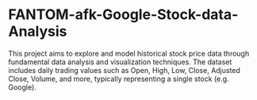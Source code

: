 # FANTOM-afk-Google-Stock-data-Analysis
This project aims to explore and model historical stock price data through fundamental data analysis and visualization techniques. The dataset includes daily trading values such as Open, High, Low, Close, Adjusted Close, Volume, and more, typically representing a single stock (e.g. Google).
